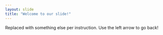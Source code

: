 ```yaml
---
layout: slide
title: "Welcome to our slide!"
---
```

Replaced with something else per instruction.
Use the left arrow to go back!
